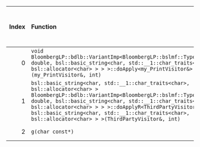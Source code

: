 |   Index | Function                                                                                                                                                                                                                                                                                                                                                                   |   Difference in number of lines |   Function size difference in bytes | Disassembly                                                             | Number of lines in assumed build   | Number of bytes in assumed build   | Number of lines in ignored build   | Number of bytes in ignored build   |
|--------:|:---------------------------------------------------------------------------------------------------------------------------------------------------------------------------------------------------------------------------------------------------------------------------------------------------------------------------------------------------------------------------|--------------------------------:|------------------------------------:|:------------------------------------------------------------------------|:-----------------------------------|:-----------------------------------|:-----------------------------------|:-----------------------------------|
|       0 | `void BloombergLP::bdlb::VariantImp<BloombergLP::bslmf::TypeList<int, double, bsl::basic_string<char, std::__1::char_traits<char>, bsl::allocator<char> > > >::doApply<my_PrintVisitor&>(my_PrintVisitor&, int)`                                                                                                                                                           |                              -2 |                                   0 | [Assumed](0.assume.s.txt), [Ignored](0.none.s.txt), [Diff](0.diff.html) | 64                                 | 5,185,936                          | 64                                 | 5,154,576                          |
|       1 | `bsl::basic_string<char, std::__1::char_traits<char>, bsl::allocator<char> > BloombergLP::bdlb::VariantImp<BloombergLP::bslmf::TypeList<int, double, bsl::basic_string<char, std::__1::char_traits<char>, bsl::allocator<char> > > >::doApplyR<ThirdPartyVisitor&, bsl::basic_string<char, std::__1::char_traits<char>, bsl::allocator<char> > >(ThirdPartyVisitor&, int)` |                             -13 |                                 -64 | [Assumed](1.assume.s.txt), [Ignored](1.none.s.txt), [Diff](1.diff.html) | 1,408                              | 5,186,672                          | 1,472                              | 5,155,312                          |
|       2 | `g(char const*)`                                                                                                                                                                                                                                                                                                                                                           |                             -35 |                                -112 | [Assumed](2.assume.s.txt), [Ignored](2.none.s.txt), [Diff](2.diff.html) | 272                                | 4,218,576                          | 384                                | 4,219,280                          |